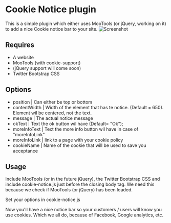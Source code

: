 Cookie Notice plugin
====================

This is a simple plugin which either uses MooTools (or jQuery, working on it) to add a nice Cookie notice bar to your site. 
![Screenshot](http://disain.nl/images/cookie-notice.png)

Requires
----------

* A website
* MooTools (with cookie-support)
* (jQuery support will come soon)
* Twitter Bootstrap CSS

Options
-------
* position | Can either be top or bottom
* contentWidth | Width of the element that has te notice. (Default = 650). Element wil be centered, not the text.
* message | The actual notice message
* okText | Text the ok button wil have (Default= "Ok");
* moreInfoText | Text the more info button wil have in case of "moreInfoLink"
* moreInfoLink | link to a page with your cookie policy
* cookieName | Name of the cookie that will be used to save you acceptance

Usage
-----
Include MooTools (or in the future jQuery), the Twitter Bootstrap CSS and include cookie-notice.js just before the closing body tag. We need this because we check if MooTools (or jQuery) has been loaded.

Set your options in cookie-notice.js 

Now you'll have a nice notice bar so your customers / users will know you use cookies. Which we all do, because of Facebook, Google analytics, etc.



